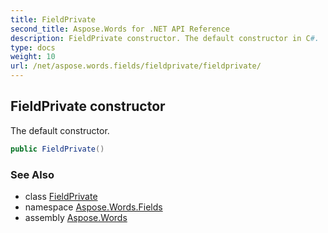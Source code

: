 ```yaml
---
title: FieldPrivate
second_title: Aspose.Words for .NET API Reference
description: FieldPrivate constructor. The default constructor in C#.
type: docs
weight: 10
url: /net/aspose.words.fields/fieldprivate/fieldprivate/
---
```

## FieldPrivate constructor

The default constructor.

```csharp
public FieldPrivate()
```

### See Also

* class [FieldPrivate](../)
* namespace [Aspose.Words.Fields](../../fieldprivate/)
* assembly [Aspose.Words](../../../)
